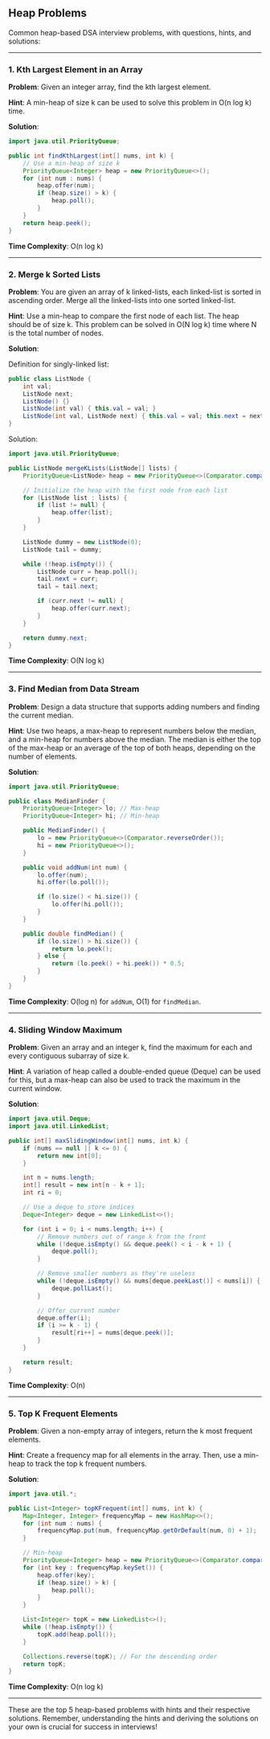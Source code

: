 ## Heap Problems

Common heap-based DSA interview problems, with questions, hints, and solutions:

---

### 1. Kth Largest Element in an Array

**Problem**: Given an integer array, find the kth largest element.

**Hint**: A min-heap of size k can be used to solve this problem in O(n log k) time.

**Solution**:

```java
import java.util.PriorityQueue;

public int findKthLargest(int[] nums, int k) {
    // Use a min-heap of size k
    PriorityQueue<Integer> heap = new PriorityQueue<>();
    for (int num : nums) {
        heap.offer(num);
        if (heap.size() > k) {
            heap.poll();
        }
    }
    return heap.peek();
}
```

**Time Complexity**: O(n log k)

---

### 2. Merge k Sorted Lists

**Problem**: You are given an array of k linked-lists, each linked-list is sorted in ascending order. Merge all the linked-lists into one sorted linked-list.

**Hint**: Use a min-heap to compare the first node of each list. The heap should be of size k. This problem can be solved in O(N log k) time where N is the total number of nodes.

**Solution**:

Definition for singly-linked list:

```java
public class ListNode {
    int val;
    ListNode next;
    ListNode() {}
    ListNode(int val) { this.val = val; }
    ListNode(int val, ListNode next) { this.val = val; this.next = next; }
}
```

Solution:

```java
import java.util.PriorityQueue;

public ListNode mergeKLists(ListNode[] lists) {
    PriorityQueue<ListNode> heap = new PriorityQueue<>(Comparator.comparingInt(a -> a.val));

    // Initialize the heap with the first node from each list
    for (ListNode list : lists) {
        if (list != null) {
            heap.offer(list);
        }
    }

    ListNode dummy = new ListNode(0);
    ListNode tail = dummy;

    while (!heap.isEmpty()) {
        ListNode curr = heap.poll();
        tail.next = curr;
        tail = tail.next;

        if (curr.next != null) {
            heap.offer(curr.next);
        }
    }

    return dummy.next;
}
```

**Time Complexity**: O(N log k)

---

### 3. Find Median from Data Stream

**Problem**: Design a data structure that supports adding numbers and finding the current median.

**Hint**: Use two heaps, a max-heap to represent numbers below the median, and a min-heap for numbers above the median. The median is either the top of the max-heap or an average of the top of both heaps, depending on the number of elements.

**Solution**:

```java
import java.util.PriorityQueue;

public class MedianFinder {
    PriorityQueue<Integer> lo; // Max-heap
    PriorityQueue<Integer> hi; // Min-heap

    public MedianFinder() {
        lo = new PriorityQueue<>(Comparator.reverseOrder());
        hi = new PriorityQueue<>();
    }

    public void addNum(int num) {
        lo.offer(num);
        hi.offer(lo.poll());

        if (lo.size() < hi.size()) {
            lo.offer(hi.poll());
        }
    }

    public double findMedian() {
        if (lo.size() > hi.size()) {
            return lo.peek();
        } else {
            return (lo.peek() + hi.peek()) * 0.5;
        }
    }
}
```

**Time Complexity**: O(log n) for `addNum`, O(1) for `findMedian`.

---

### 4. Sliding Window Maximum

**Problem**: Given an array and an integer k, find the maximum for each and every contiguous subarray of size k.

**Hint**: A variation of heap called a double-ended queue (Deque) can be used for this, but a max-heap can also be used to track the maximum in the current window.

**Solution**:

```java
import java.util.Deque;
import java.util.LinkedList;

public int[] maxSlidingWindow(int[] nums, int k) {
    if (nums == null || k <= 0) {
        return new int[0];
    }

    int n = nums.length;
    int[] result = new int[n - k + 1];
    int ri = 0;

    // Use a deque to store indices
    Deque<Integer> deque = new LinkedList<>();

    for (int i = 0; i < nums.length; i++) {
        // Remove numbers out of range k from the front
        while (!deque.isEmpty() && deque.peek() < i - k + 1) {
            deque.poll();
        }

        // Remove smaller numbers as they're useless
        while (!deque.isEmpty() && nums[deque.peekLast()] < nums[i]) {
            deque.pollLast();
        }

        // Offer current number
        deque.offer(i);
        if (i >= k - 1) {
            result[ri++] = nums[deque.peek()];
        }
    }

    return result;
}
```

**Time Complexity**: O(n)

---

### 5. Top K Frequent Elements

**Problem**: Given a non-empty array of integers, return the k most frequent elements.

**Hint**: Create a frequency map for all elements in the array. Then, use a min-heap to track the top k frequent numbers.

**Solution**:

```java
import java.util.*;

public List<Integer> topKFrequent(int[] nums, int k) {
    Map<Integer, Integer> frequencyMap = new HashMap<>();
    for (int num : nums) {
        frequencyMap.put(num, frequencyMap.getOrDefault(num, 0) + 1);
    }

    // Min-heap
    PriorityQueue<Integer> heap = new PriorityQueue<>(Comparator.comparingInt(frequencyMap::get));
    for (int key : frequencyMap.keySet()) {
        heap.offer(key);
        if (heap.size() > k) {
            heap.poll();
        }
    }

    List<Integer> topK = new LinkedList<>();
    while (!heap.isEmpty()) {
        topK.add(heap.poll());
    }

    Collections.reverse(topK); // For the descending order
    return topK;
}
```

**Time Complexity**: O(n log k)

---

These are the top 5 heap-based problems with hints and their respective solutions. Remember, understanding the hints and deriving the solutions on your own is crucial for success in interviews!
